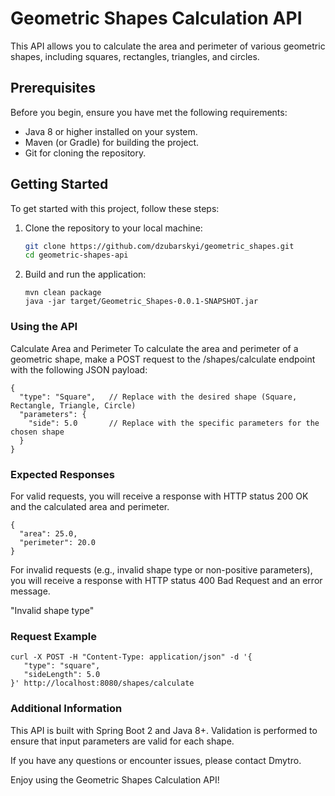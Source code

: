 
# Geometric Shapes Calculation API

This API allows you to calculate the area and perimeter of various geometric shapes, including squares, rectangles, triangles, and circles.

## Prerequisites

Before you begin, ensure you have met the following requirements:

- Java 8 or higher installed on your system.
- Maven (or Gradle) for building the project.
- Git for cloning the repository.

## Getting Started

To get started with this project, follow these steps:

1. Clone the repository to your local machine:

   ```sh
   git clone https://github.com/dzubarskyi/geometric_shapes.git
   cd geometric-shapes-api


2. Build and run the application:

    ```
    mvn clean package
    java -jar target/Geometric_Shapes-0.0.1-SNAPSHOT.jar
    ```

### Using the API
Calculate Area and Perimeter
To calculate the area and perimeter of a geometric shape, make a POST request to the /shapes/calculate endpoint with the following JSON payload:

    
    {
      "type": "Square",   // Replace with the desired shape (Square, Rectangle, Triangle, Circle)
      "parameters": {
        "side": 5.0       // Replace with the specific parameters for the chosen shape
      }
    }
    

### Expected Responses
For valid requests, you will receive a response with HTTP status 200 OK and the calculated area and perimeter.

    
    {
      "area": 25.0,
      "perimeter": 20.0
    }
    

For invalid requests (e.g., invalid shape type or non-positive parameters), you will receive a response with HTTP status 400 Bad Request and an error message.

"Invalid shape type"

### Request Example
    
    curl -X POST -H "Content-Type: application/json" -d '{
       "type": "square",
       "sideLength": 5.0
    }' http://localhost:8080/shapes/calculate
    

### Additional Information

This API is built with Spring Boot 2 and Java 8+.
Validation is performed to ensure that input parameters are valid for each shape.

If you have any questions or encounter issues, please contact Dmytro.

Enjoy using the Geometric Shapes Calculation API!
